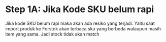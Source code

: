 # Step 1A: Jika Kode SKU belum rapi

Jika kode SKU belum rapi maka akan ada resiko yang terjadi. Yaitu saat import produk ke Forstok akan terbaca sku yang berbeda walaupun masih item yang sama. Jadi stock tidak akan match

  


